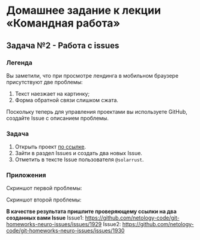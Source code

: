 #  Домашнее задание к лекции «Командная работа»
## Задача №2 - Работа с issues
### Легенда
Вы заметили, что при просмотре лендинга в мобильном браузере присутствуют две проблемы:
1. Текст наезжает на картинку;
2. Форма обратной связи слишком сжата.

Поскольку теперь для управления проектами вы используете GitHub, создайте Issue с описанием проблемы. 

### Задача
1. Открыть проект [по ссылке](https://github.com/netology-code/git-homeworks-neuro-issues).
1. Зайти в раздел Issues и создать два новых Issue.
1. Отметить в тексте Issue пользователя `@solarrust`.

### Приложения
Скриншот первой проблемы:


Скриншот второй проблемы:


**В качестве результата пришлите проверяющему ссылки на два созданных вами Issue**
Issue1: https://github.com/netology-code/git-homeworks-neuro-issues/issues/1929
Issue2: https://github.com/netology-code/git-homeworks-neuro-issues/issues/1930

